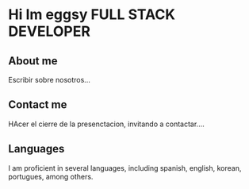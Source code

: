 # Hi Im eggsy FULL STACK DEVELOPER

## About me

Escribir sobre nosotros...

## Contact me

HAcer el cierre de la presenctacion, invitando a contactar....

## Languages

I am proficient in several languages, including spanish, english, korean, portugues, among others.
